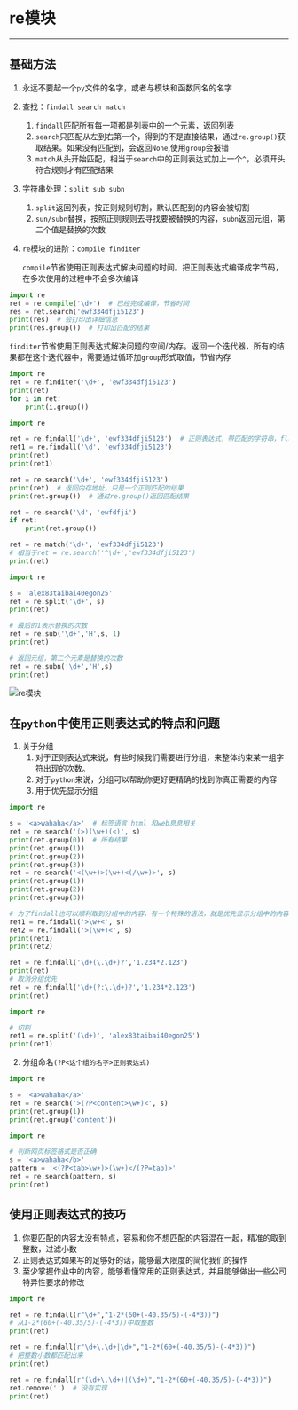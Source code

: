 # re模块

---

## 基础方法

1. 永远不要起一个`py`文件的名字，或者与模块和函数同名的名字

2. 查找：`findall search match`

   1. `findall`匹配所有每一项都是列表中的一个元素，返回列表
   2. `search`只匹配从左到右第一个，得到的不是直接结果，通过`re.group()`获取结果。如果没有匹配到，会返回`None`,使用`group`会报错
   3. `match`从头开始匹配，相当于`search`中的正则表达式加上一个`^`，必须开头符合规则才有匹配结果
   
3. 字符串处理：`split sub subn`

   1. `split`返回列表，按正则规则切割，默认匹配到的内容会被切割
   2. `sun/subn`替换，按照正则规则去寻找要被替换的内容，`subn`返回元组，第二个值是替换的次数

4. `re`模块的进阶：`compile finditer`

   `compile`节省使用正则表达式解决问题的时间。把正则表达式编译成字节码，在多次使用的过程中不会多次编译

```python
import re
ret = re.compile('\d+')  # 已经完成编译，节省时间
res = ret.search('ewf334dfji5123')
print(res)  # 会打印出详细信息
print(res.group())  # 打印出匹配的结果
```

​	`finditer`节省使用正则表达式解决问题的空间/内存。返回一个迭代器，所有的结果都在这个迭代器中，需要通过循环加`group`形式取值，节省内存

```python
import re
ret = re.finditer('\d+', 'ewf334dfji5123')
print(ret)
for i in ret:
    print(i.group())
```

```python
import re

ret = re.findall('\d+', 'ewf334dfji5123')  # 正则表达式，带匹配的字符串，flag
ret1 = re.findall('\d', 'ewf334dfji5123')
print(ret)
print(ret1)

ret = re.search('\d+', 'ewf334dfji5123')
print(ret)  # 返回内存地址，只是一个正则匹配的结果
print(ret.group())  # 通过re.group()返回匹配结果

ret = re.search('\d', 'ewfdfji')
if ret:
    print(ret.group())

ret = re.match('\d+', 'ewf334dfji5123')
# 相当于ret = re.search('^\d+','ewf334dfji5123')
print(ret)
```

```python
import re

s = 'alex83taibai40egon25'
ret = re.split('\d+', s)
print(ret)

# 最后的1表示替换的次数
ret = re.sub('\d+','H',s, 1)
print(ret)

# 返回元组，第二个元素是替换的次数
ret = re.subn('\d+','H',s)  
print(ret)
```

![re模块](D:\repository\PythonNotes\images\re模块.png)

## 在`python`中使用正则表达式的特点和问题

1. 关于分组
   1. 对于正则表达式来说，有些时候我们需要进行分组，来整体约束某一组字符出现的次数。
   2. 对于`python`来说，分组可以帮助你更好更精确的找到你真正需要的内容
   3. 用于优先显示分组

```python
import re

s = '<a>wahaha</a>'  # 标签语言 html 和web息息相关
ret = re.search('(>)(\w+)(<)', s)
print(ret.group(0))  # 所有结果
print(ret.group(1))
print(ret.group(2))
print(ret.group(3))
ret = re.search('<(\w+)>(\w+)<(/\w+)>', s)
print(ret.group(1))
print(ret.group(2))
print(ret.group(3))

# 为了findall也可以顺利取到分组中的内容，有一个特殊的语法，就是优先显示分组中的内容
ret1 = re.findall('>\w+<', s)
ret2 = re.findall('>(\w+)<', s)
print(ret1)
print(ret2)

ret = re.findall('\d+(\.\d+)?','1.234*2.123')
print(ret)
# 取消分组优先
ret = re.findall('\d+(?:\.\d+)?','1.234*2.123')
print(ret)
```

```python
import re

# 切割
ret1 = re.split('(\d+)', 'alex83taibai40egon25')
print(ret1)
```

2. 分组命名`(?P<这个组的名字>正则表达式)`

```python
import re

s = '<a>wahaha</a>'
ret = re.search('>(?P<content>\w+)<', s)
print(ret.group(1))
print(ret.group('content'))
```

```python
import re

# 判断网页标签格式是否正确
s = '<a>wahaha</b>'
pattern = '<(?P<tab>\w+)>(\w+)</(?P=tab)>'
ret = re.search(pattern, s)
print(ret)
```

## 使用正则表达式的技巧

1. 你要匹配的内容太没有特点，容易和你不想匹配的内容混在一起，精准的取到整数，过滤小数
2. 正则表达式如果写的足够好的话，能够最大限度的简化我们的操作
3. 至少掌握作业中的内容，能够看懂常用的正则表达式，并且能够做出一些公司特异性要求的修改

```python
import re

ret = re.findall(r"\d+","1-2*(60+(-40.35/5)-(-4*3))")
# 从1-2*(60+(-40.35/5)-(-4*3))中取整数
print(ret)

ret = re.findall(r"\d+\.\d+|\d+","1-2*(60+(-40.35/5)-(-4*3))")
# 把整数小数都匹配出来
print(ret)

ret = re.findall(r"(\d+\.\d+)|(\d+)","1-2*(60+(-40.35/5)-(-4*3))")
ret.remove('')  # 没有实现
print(ret)
```








